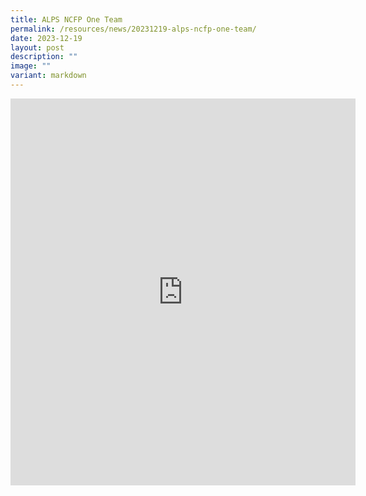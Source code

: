 ```yaml
---
title: ALPS NCFP One Team
permalink: /resources/news/20231219-alps-ncfp-one-team/
date: 2023-12-19
layout: post
description: ""
image: ""
variant: markdown
---
```

<iframe allow="autoplay; clipboard-write; encrypted-media; picture-in-picture; web-share" allowfullscreen="true" frameborder="0" scrolling="no" style="border:none;overflow:hidden" height="619" width="552" src="https://www.facebook.com/plugins/post.php?href=https%3A%2F%2Fwww.facebook.com%2Falpshealthcaresupplychain%2Fposts%2Fpfbid0k1KiqnWC1ZFywAwNBTH9JN8oqdxTThCgKLNWXqqfMZWoUzzVGRkxNysJerpL8Swfl&amp;width=552&amp;show_text=true&amp;height=619&amp;appId"></iframe>
